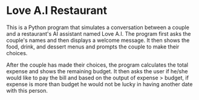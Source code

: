 # Love A.I Restaurant 

This is a Python program that simulates a conversation between a couple and a restaurant's AI assistant named Love A.I. The program first asks the couple's names and then displays a welcome message. It then shows the food, drink, and dessert menus and prompts the couple to make their choices. 

After the couple has made their choices, the program calculates the total expense and shows the remaining budget.
It then asks the user if he/she would like to pay the bill and based on the output of expense > budget, if expense is more than budget he would not be lucky in having another 
date with this person. 
